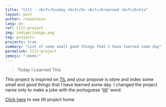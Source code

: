 ```yaml
---
title: "tilt - <b>T</b>oday <b>I</b> <b>l</b>earned <b>T</b>his"
layout: post
author: ravpacheco
lang: en
ref: tilt-project
img: indigo/indigo.png
tag: projects
projects: true
summary: "List of some small good things that I have learned some day"
permalink: tilt-project
jemoji: ":memo:" 
---
```


> Today I Learned This

This project is inspired on [TIL](https://github.com/jbranchaud/til) and your propose is store and index some small and good things that I have learned some day.
I changed the project name only to make a joke with the portuguese '[tilt](https://pt.wikipedia.org/wiki/Tilt)' word.

[Click here](https://github.com/ravpacheco/tilt/) to see tilt project home